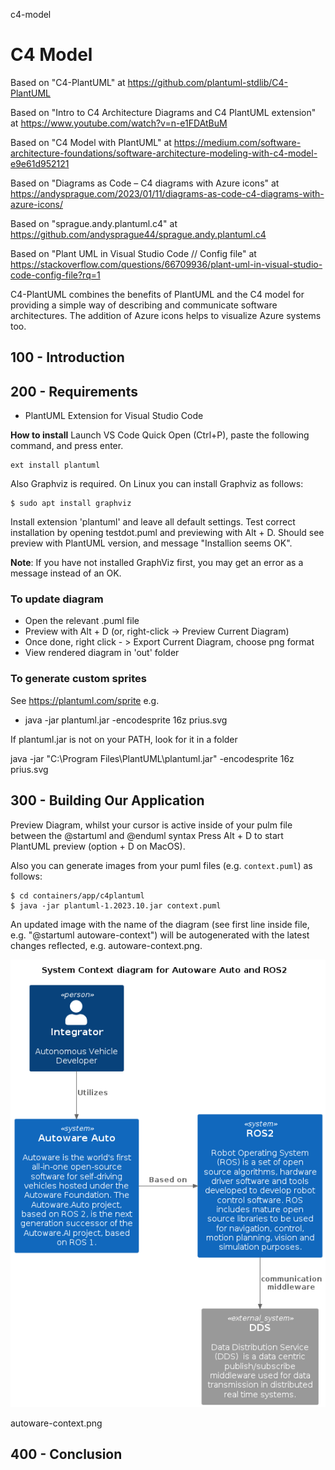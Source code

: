 c4-model
# C4 Model

Based on "C4-PlantUML" at https://github.com/plantuml-stdlib/C4-PlantUML

Based on "Intro to C4 Architecture Diagrams and C4 PlantUML extension" at https://www.youtube.com/watch?v=n-e1FDAtBuM

Based on "C4 Model with PlantUML" at https://medium.com/software-architecture-foundations/software-architecture-modeling-with-c4-model-e9e61d952121

Based on "Diagrams as Code – C4 diagrams with Azure icons" at https://andysprague.com/2023/01/11/diagrams-as-code-c4-diagrams-with-azure-icons/

Based on "sprague.andy.plantuml.c4" at https://github.com/andysprague44/sprague.andy.plantuml.c4

Based on "Plant UML in Visual Studio Code // Config file" at https://stackoverflow.com/questions/66709936/plant-uml-in-visual-studio-code-config-file?rq=1

C4-PlantUML combines the benefits of PlantUML and the C4 model for providing a simple way of describing and communicate software architectures. The addition of Azure icons helps to visualize Azure systems too.

## 100 - Introduction

## 200 - Requirements

- PlantUML Extension for Visual Studio Code

**How to install**
Launch VS Code Quick Open (Ctrl+P), paste the following command, and press enter.

```
ext install plantuml
```

Also Graphviz is required. On Linux you can install Graphviz as follows:

```
$ sudo apt install graphviz
```

Install extension 'plantuml' and leave all default settings. Test correct installation by opening testdot.puml and previewing with Alt + D. Should see preview with PlantUML version, and message "Installion seems OK". 

**Note**: If you have not installed GraphViz first, you may get an error as a message instead of an OK.

### To update diagram

- Open the relevant .puml file
- Preview with Alt + D (or, right-click -> Preview Current Diagram)
- Once done, right click - > Export Current Diagram, choose png format
- View rendered diagram in 'out' folder

### To generate custom sprites

See <https://plantuml.com/sprite> e.g.
- java -jar plantuml.jar -encodesprite 16z prius.svg   

If plantuml.jar is not on your PATH, look for it in a folder 

java -jar "C:\Program Files\PlantUML\plantuml.jar" -encodesprite 16z prius.svg 

## 300 - Building Our Application

Preview Diagram, whilst your cursor is active inside of your pulm file between the @startuml and @enduml syntax Press Alt + D to start PlantUML preview (option + D on MacOS).

Also you can generate images from your puml files (e.g. ```context.puml```) as follows:

```
$ cd containers/app/c4plantuml
$ java -jar plantuml-1.2023.10.jar context.puml
```

An updated image with the name of the diagram (see first line inside file, e.g. "@startuml autoware-context") will be autogenerated with the latest changes reflected, e.g. autoware-context.png.

![autoware-context.png](https://github.com/vanHeemstraSystems/c4-model/blob/main/containers/app/c4plantuml/autoware-context.png)

autoware-context.png

## 400 - Conclusion
